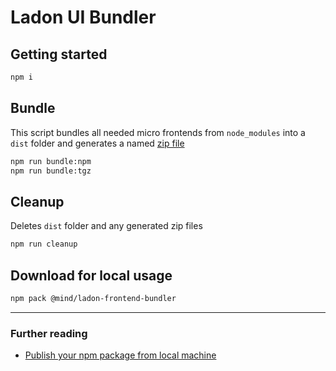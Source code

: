 # Ladon UI Bundler

## Getting started
```bash
npm i
```

## Bundle
This script bundles all needed micro frontends from `node_modules` into a `dist` folder and generates a named [zip file](zipper.mjs)

```bash
npm run bundle:npm
npm run bundle:tgz
```

## Cleanup
Deletes `dist` folder and any generated zip files
```bash
npm run cleanup
```

## Download for local usage

```bash
npm pack @mind/ladon-frontend-bundler
```

---

### Further reading
- [Publish your npm package from local machine](docs/local-npm-publish.md)
